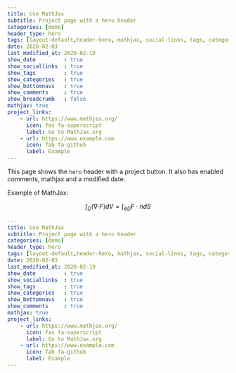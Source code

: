 ```yaml
---
title: Use MathJax
subtitle: Project page with a hero header
categories: [demo]
header_type: hero
tags: [layout-default,header-hero, mathjax, social-links, tags, categories, bottom-navs, date, project-links, comments]
date: 2020-02-03
last_modified_at: 2020-02-19
show_date         : true
show_sociallinks  : true
show_tags         : true
show_categories   : true
show_bottomnavs   : true
show_comments     : true
show_breadcrumb   : false
mathjax: true
project_links:
    - url: https://www.mathjax.org/
      icon: fas fa-superscript
      label: Go to MathJax.org
    - url: https://www.example.com
      icon: fab fa-github
      label: Example         
---
```


This page shows the `hero` header with a project button. It also has enabled 
comments, mathjax and a modified date.

Example of MathJax:

$$\int_D ({\nabla\cdot} F)dV=\int_{\partial D} F\cdot ndS$$



```yaml
---
title: Use MathJax
subtitle: Project page with a hero header
categories: [demo]
header_type: hero
tags: [layout-default,header-hero, mathjax, social-links, tags, categories, bottom-navs, date, project-links, comments]
date: 2020-02-03
last_modified_at: 2020-02-19
show_date         : true
show_sociallinks  : true
show_tags         : true
show_categories   : true
show_bottomnavs   : true
show_comments     : true
mathjax: true
project_links:
    - url: https://www.mathjax.org/
      icon: fas fa-superscript
      label: Go to MathJax.org
    - url: https://www.example.com
      icon: fab fa-github
      label: Example
---
```
